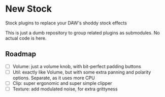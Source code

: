 # New Stock
Stock plugins to replace your DAW's shoddy stock effects

This is just a dumb repository to group related plugins as submodules. No actual code is here.

## Roadmap

- [ ] Volume: just a volume knob, with bit-perfect padding buttons
- [ ] Util: exactly like Volume, but with some extra panning and polarity options. Separate, as it uses more CPU
- [ ] Clip: super ergonomic and super simple clipper
- [ ] Texture: add modulated noise, for extra grittyness
